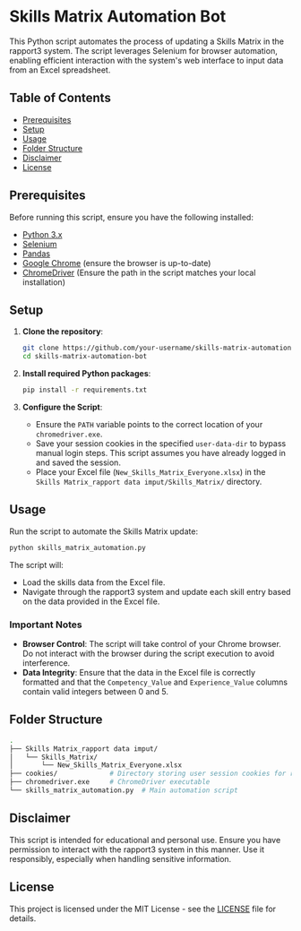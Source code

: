# Skills Matrix Automation Bot

This Python script automates the process of updating a Skills Matrix in the rapport3 system. The script leverages Selenium for browser automation, enabling efficient interaction with the system's web interface to input data from an Excel spreadsheet.

## Table of Contents

- [Prerequisites](#prerequisites)
- [Setup](#setup)
- [Usage](#usage)
- [Folder Structure](#folder-structure)
- [Disclaimer](#disclaimer)
- [License](#license)

## Prerequisites

Before running this script, ensure you have the following installed:

- [Python 3.x](https://www.python.org/downloads/)
- [Selenium](https://pypi.org/project/selenium/)
- [Pandas](https://pandas.pydata.org/)
- [Google Chrome](https://www.google.com/chrome/) (ensure the browser is up-to-date)
- [ChromeDriver](https://sites.google.com/a/chromium.org/chromedriver/downloads) (Ensure the path in the script matches your local installation)

## Setup

1. **Clone the repository**:
   ```bash
   git clone https://github.com/your-username/skills-matrix-automation-bot.git
   cd skills-matrix-automation-bot
   ```

2. **Install required Python packages**:
   ```bash
   pip install -r requirements.txt
   ```

3. **Configure the Script**:
   - Ensure the `PATH` variable points to the correct location of your `chromedriver.exe`.
   - Save your session cookies in the specified `user-data-dir` to bypass manual login steps. This script assumes you have already logged in and saved the session.
   - Place your Excel file (`New_Skills_Matrix_Everyone.xlsx`) in the `Skills Matrix_rapport data imput/Skills_Matrix/` directory.

## Usage

Run the script to automate the Skills Matrix update:

```bash
python skills_matrix_automation.py
```

The script will:
- Load the skills data from the Excel file.
- Navigate through the rapport3 system and update each skill entry based on the data provided in the Excel file.

### Important Notes

- **Browser Control**: The script will take control of your Chrome browser. Do not interact with the browser during the script execution to avoid interference.
- **Data Integrity**: Ensure that the data in the Excel file is correctly formatted and that the `Competency_Value` and `Experience_Value` columns contain valid integers between 0 and 5.

## Folder Structure

```bash
.
├── Skills Matrix_rapport data imput/
│   └── Skills_Matrix/
│       └── New_Skills_Matrix_Everyone.xlsx
├── cookies/             # Directory storing user session cookies for rapport3 login
├── chromedriver.exe     # ChromeDriver executable
└── skills_matrix_automation.py  # Main automation script
```

## Disclaimer

This script is intended for educational and personal use. Ensure you have permission to interact with the rapport3 system in this manner. Use it responsibly, especially when handling sensitive information.

## License

This project is licensed under the MIT License - see the [LICENSE](LICENSE) file for details.
